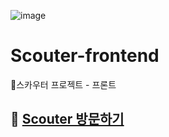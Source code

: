 ![image](https://user-images.githubusercontent.com/79893048/210140903-44abeb6c-88d2-4047-90ec-1a26d404ddb6.png)
<br>
# Scouter-frontend
🤭스카우터 프로젝트 - 프론트


## 🏁 [Scouter 방문하기](https://dongju-na.github.io/scouter-frontend/)
